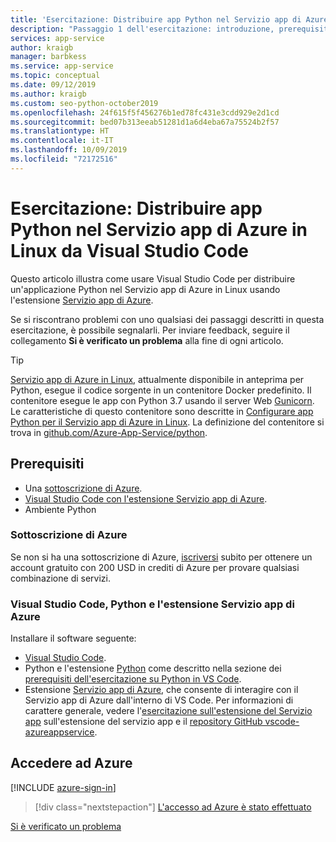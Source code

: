 ```yaml
---
title: 'Esercitazione: Distribuire app Python nel Servizio app di Azure in Linux da Visual Studio Code'
description: "Passaggio 1 dell'esercitazione: introduzione, prerequisiti e accesso ad Azure."
services: app-service
author: kraigb
manager: barbkess
ms.service: app-service
ms.topic: conceptual
ms.date: 09/12/2019
ms.author: kraigb
ms.custom: seo-python-october2019
ms.openlocfilehash: 24f615f5f456276b1ed78fc431e3cdd929e2d1cd
ms.sourcegitcommit: bed07b313eeab51281d1a6d4eba67a75524b2f57
ms.translationtype: HT
ms.contentlocale: it-IT
ms.lasthandoff: 10/09/2019
ms.locfileid: "72172516"
---
```

# <a name="tutorial-deploy-python-apps-to-azure-app-service-on-linux-from-visual-studio-code"></a>Esercitazione: Distribuire app Python nel Servizio app di Azure in Linux da Visual Studio Code

Questo articolo illustra come usare Visual Studio Code per distribuire un'applicazione Python nel Servizio app di Azure in Linux usando l'estensione [Servizio app di Azure](https://marketplace.visualstudio.com/items?itemName=ms-azuretools.vscode-azureappservice).

Se si riscontrano problemi con uno qualsiasi dei passaggi descritti in questa esercitazione, è possibile segnalarli. Per inviare feedback, seguire il collegamento **Si è verificato un problema** alla fine di ogni articolo.

> [!TIP]
> [Servizio app di Azure in Linux](https://docs.microsoft.com/azure/app-service/containers/app-service-linux-intro), attualmente disponibile in anteprima per Python, esegue il codice sorgente in un contenitore Docker predefinito. Il contenitore esegue le app con Python 3.7 usando il server Web [Gunicorn](https://gunicorn.org). Le caratteristiche di questo contenitore sono descritte in [Configurare app Python per il Servizio app di Azure in Linux](https://docs.microsoft.com/azure/app-service/containers/how-to-configure-python). La definizione del contenitore si trova in [github.com/Azure-App-Service/python](https://github.com/Azure-App-Service/python/tree/master/3.7).

## <a name="prerequisites"></a>Prerequisiti

- Una [sottoscrizione di Azure](#azure-subscription).
- [Visual Studio Code con l'estensione Servizio app di Azure](#visual-studio-code-python-and-the-azure-app-service-extension).
- Ambiente Python

### <a name="azure-subscription"></a>Sottoscrizione di Azure

Se non si ha una sottoscrizione di Azure, [iscriversi](https://azure.microsoft.com/free/?utm_source=campaign&utm_campaign=vscode-tutorial-appservice-extension&mktingSource=vscode-tutorial-appservice-extension) subito per ottenere un account gratuito con 200 USD in crediti di Azure per provare qualsiasi combinazione di servizi.

### <a name="visual-studio-code-python-and-the-azure-app-service-extension"></a>Visual Studio Code, Python e l'estensione Servizio app di Azure

Installare il software seguente:

- [Visual Studio Code](https://code.visualstudio.com/).
- Python e l'estensione [Python](https://marketplace.visualstudio.com/items?itemName=ms-python.python) come descritto nella sezione dei [prerequisiti dell'esercitazione su Python in VS Code](https://code.visualstudio.com/docs/python/python-tutorial).
- Estensione [Servizio app di Azure](vscode:extension/ms-azuretools.vscode-azureappservice), che consente di interagire con il Servizio app di Azure dall'interno di VS Code. Per informazioni di carattere generale, vedere l'[esercitazione sull'estensione del Servizio app](https://code.visualstudio.com/tutorials/app-service-extension/getting-started) sull'estensione del servizio app e il [repository GitHub vscode-azureappservice](https://github.com/Microsoft/vscode-azureappservice).

## <a name="sign-in-to-azure"></a>Accedere ad Azure

[!INCLUDE [azure-sign-in](includes/azure-sign-in.md)]

> [!div class="nextstepaction"]
> [L'accesso ad Azure è stato effettuato](tutorial-deploy-app-service-on-linux-02.md)

[Si è verificato un problema](https://www.research.net/r/PWZWZ52?tutorial=vscode-appservice-python&step=01-verify-prerequisites)
